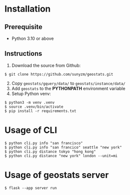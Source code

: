 # Installation

## Prerequisite

- Python 3.10 or above

## Instructions

1.  Download the source from Github:

```
$ git clone https://github.com/sunyzm/geostats.git
```

2.  Copy `geostats/gquery/data/` to `geostats/instance/data/`
3.  Add `geostats` to the **PYTHONPATH** environment variable
4.  Setup Python venv:

```
$ python3 -m venv .venv
$ source .venv/bin/activate
$ pip install -r requirements.txt
```

# Usage of CLI

```
$ python cli.py info "san francisco"
$ python cli.py info "san francico" seattle "new york"
$ python cli.py distance tokyo "hong kong"
$ python cli.py distance "new york" london --unit=mi
```

# Usage of geostats server

```
$ flask --app server run
```
